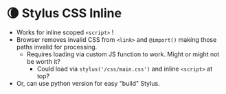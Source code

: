 # 🌘 Stylus CSS Inline


* Works for inline scoped `<script>` !
* Browser removes invalid CSS from `<link>` and `@import()` making those paths invalid for processing.
  * Requires loading via custom JS function to work. Might or might not be worth it?
    * Could load via `stylus('/css/main.css')` and inline `<script>` at top?
* Or, can use python version for easy "build" Stylus.
